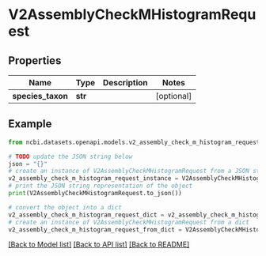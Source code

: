 # V2AssemblyCheckMHistogramRequest


## Properties

Name | Type | Description | Notes
------------ | ------------- | ------------- | -------------
**species_taxon** | **str** |  | [optional] 

## Example

```python
from ncbi.datasets.openapi.models.v2_assembly_check_m_histogram_request import V2AssemblyCheckMHistogramRequest

# TODO update the JSON string below
json = "{}"
# create an instance of V2AssemblyCheckMHistogramRequest from a JSON string
v2_assembly_check_m_histogram_request_instance = V2AssemblyCheckMHistogramRequest.from_json(json)
# print the JSON string representation of the object
print(V2AssemblyCheckMHistogramRequest.to_json())

# convert the object into a dict
v2_assembly_check_m_histogram_request_dict = v2_assembly_check_m_histogram_request_instance.to_dict()
# create an instance of V2AssemblyCheckMHistogramRequest from a dict
v2_assembly_check_m_histogram_request_from_dict = V2AssemblyCheckMHistogramRequest.from_dict(v2_assembly_check_m_histogram_request_dict)
```
[[Back to Model list]](../README.md#documentation-for-models) [[Back to API list]](../README.md#documentation-for-api-endpoints) [[Back to README]](../README.md)


